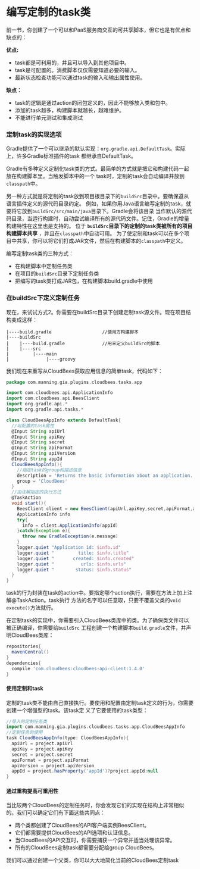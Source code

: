编写定制的task类
========================
前一节，你创建了一个可以和PaaS服务商交互的可共享脚本，但它也是有优点和缺点的：

**优点:**
+ task都是可利用的，并且可以导入到其他项目中。
+ task是可配置的。消费脚本仅仅需要知道必要的输入。
+ 最新状态检查功能可以通过task的输入和输出属性使用。

**缺点：**
+ task的逻辑是通过action的闭包定义的，因此不能够放入类和包中。
+ 添加的task越多，构建脚本就越长，越难维护。
+ 不能进行单元测试和集成测试

### 定制task的实现选项
Gradle提供了一个可以继承的默认实现：`org.gradle.api.DefaultTask`。实际上，许多Gradle标准插件的task
都继承自DefaultTask。

Gradle有多种定义定制化task类的方式。最简单的方式就是把它和构建代码一起放在构建脚本里。当触发脚本中的一个
task时，定制的task会自动编译并放到`classpath`中。

另一种方式就是将定制的task放到项目根目录下的`buildSrc`目录中。要确保遵从语言插件定义的源代码目录约定。
例如，如果你用Java语言编写定制的task，就要将它放到`buildSrc/src/main/java`目录下。Gradle会将该目录
当作默认的源代码目录，当运行构建时，自动尝试编译所有的源代码文件。记住，Gradle的增量构建特性在这里也是支持的。
位于 **`buildSrc`目录下的定制的task类被所有的项目构建脚本共享** ，并且在`classpath`中自动可用。
为了使定制和task可以在多个项目中共享，你可以将它们打成JAR文件，然后在构建脚本的`classpath`中定义。

编写定制task类的三种方式：
+ 在构建脚本中定制任务类
+ 在项目的`buildSrc`目录下定制任务类
+ 把编写的task类打成JAR包，在构建脚本build.gradle中使用

### 在buildSrc下定义定制任务
现在，来试试方式2。你需要在buildSrc目录下创建定制task源文件。现在项目结构变成这样：
```
|----build.gradle                   //使用方构建脚本
|----buildSrc
|    |----build.gradle              //用来定义buildSrc的脚本
|    |----src
|         |----main
|              |----groovy
```
我们现在来重写从CloudBees获取应用信息的简单task，代码如下：
```groovy
package com.manning.gia.plugins.cloudbees.tasks.app

import com.cloudbees.api.ApplicationInfo
import com.cloudbees.api.BeesClient
import org.gradle.api.*
import org.gradle.api.tasks.*

class CloudBeesAppInfo extends DefaultTask{
  //可配置的task属性
  @Input String apiUrl
  @Input String apiKey
  @Input String secret
  @Input String apiFormat
  @Input String apiVersion
  @Input String appId
  CloudBeesAppInfo(){
    //指定task的group和描述信息
    description = 'Returns the basic information about an application.'
    group = 'CloudBees'
  }
  //由注解指定的执行方法
  @TaskAction
  void start(){
    BeesClient client = new BeesClient(apiUrl,apiKey,secret,apiFormat,apiVersion)
    ApplicationInfo info
    try{
      info = client.ApplicationInfo(appId)
    }catch(Exception e){
      throw new GradleException(e.message)
    }
    logger.quiet "Application id: $info.id"
    logger.quiet "         title: $info.title"
    logger.quiet "       created: $info.created"
    logger.quiet "          urls: $info.urls"
    logger.quiet "        status: $info.status"
  }
}
```
task的行为封装在task的action中。要指定哪个action执行，需要在方法上加上注解@TaskAction。task执行
方法的名字可以任意取，只要不覆盖父类的`void execute()`方法就行。

在定制task的实现中，你需要引入CloudBees类库中的类。为了确保类文件可以被正确编译，你需要给`buildSrc`
工程创建一个构建脚本`build.gradle`文件，并声明CloudBees类库：
```gradle
repositories{
  mavenCentral()
}
dependencies{
  compile 'com.cloudbees:cloudbees-api-client:1.4.0'
}
```
#### 使用定制和task
定制的task类不能由自己直接执行。要使用和配置由定制task定义的行为，你需要创建一个增强型的task。该task定
义了它要使用的task类型：
```gradle
//导入的定制任务类
import com.manning.gia.plugins.cloudbees.tasks.app.CloudBeesAppInfo
//定制任务的使用
task CloudBeesAppInfo(type: CloudBeesAppInfo){
  apiUrl = project.apiUrl
  apiKey = project.apiKey
  secret = project.secret
  apiFormat = project.apiFormat
  apiVersion = project.apiVersion
  appId = project.hasProperty('appId')?project.appId:null
}
```
#### 通过重构提高可重用性
当比较两个CloudBees的定制任务时，你会发现它们的实现在结构上非常相似的。我们可以确定它们有下面这些共同点：
+ 两个类都创建了CloudBees的API客户端实例BeesClient。
+ 它们都需要提供CloudBees的API选项和认证信息。
+ 当CloudBees的API交互时，你需要捕获一个异常并适当处理该异常。
+ 所有的CloudBees定制task都需要分配给group CloudBees。

我们可以通过创建一个父类，你可以大大地简化当前的CloudBees定制task
